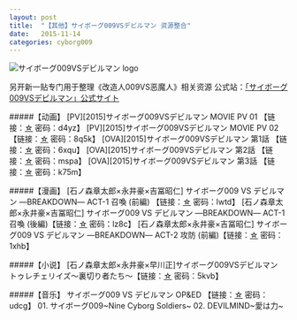 ```yaml
---
layout: post
title:  "【其他】サイボーグ009VSデビルマン 资源整合"
date:   2015-11-14
categories: cyborg009
---
```


![サイボーグ009VSデビルマン logo](http://upload-images.jianshu.io/upload_images/4047103-8ba83c9f9d3558b0.png?imageMogr2/auto-orient/strip%7CimageView2/2/w/1240)

另开新一贴专门用于整理《改造人009VS恶魔人》相关资源
公式站：[「サイボーグ009VSデビルマン」公式サイト](http://009vsdevilman.com/)

#####【动画】
[PV][2015]サイボーグ009VSデビルマン MOVIE PV 01 【链接：[☆](http://pan.baidu.com/s/1kTGpdGz) 密码：d4yz】
[PV][2015]サイボーグ009VSデビルマン MOVIE PV 02【链接：[☆](http://pan.baidu.com/s/1qWpa2Lm) 密码：8q5k】
[OVA][2015]サイボーグ009VSデビルマン 第1話 【链接：[☆](http://pan.baidu.com/s/1gdnry1P) 密码：6xqu】
[OVA][2015]サイボーグ009VSデビルマン 第2話 【链接：[☆](http://pan.baidu.com/s/1i3nntwp) 密码：mspa】
[OVA][2015]サイボーグ009VSデビルマン 第3話 【链接：[☆](http://pan.baidu.com/s/1c0r1pmC) 密码：k75m】

#####【漫画】
[石ノ森章太郎×永井豪×吉冨昭仁] サイボーグ009 VS デビルマン ―BREAKDOWN― ACT-1 召喚 (前編) 【链接：[☆](http://pan.baidu.com/s/1n1gbc) 密码：lwtd】
[石ノ森章太郎×永井豪×吉冨昭仁] サイボーグ009 VS デビルマン ―BREAKDOWN― ACT-1 召喚 (後編)【链接：[☆](http://pan.baidu.com/s/1pJBxibT) 密码：lz8c】
[石ノ森章太郎×永井豪×吉冨昭仁] サイボーグ009 VS デビルマン ―BREAKDOWN― ACT-2 攻防 (前編)【链接：[☆](http://pan.baidu.com/s/1c0v47Nq) 密码：1xhb】

#####【小说】
[石ノ森章太郎×永井豪×早川正]サイボーグ009VSデビルマン　トゥレチェリイズ～裏切り者たち～【链接：[☆](http://pan.baidu.com/s/1dD8Z9Vb) 密码：5kvb】

#####【音乐】
サイボーグ009 VS デビルマン OP&ED 【链接：[☆](http://pan.baidu.com/s/1i3rW7Xj) 密码：udcg】
01. サイボーグ009~Nine Cyborg Soldiers~
02. DEVILMIND~愛は力~